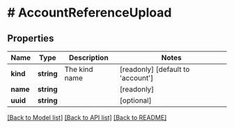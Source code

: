 # # AccountReferenceUpload

## Properties

Name | Type | Description | Notes
------------ | ------------- | ------------- | -------------
**kind** | **string** | The kind name | [readonly] [default to 'account']
**name** | **string** |  | [readonly]
**uuid** | **string** |  | [optional]

[[Back to Model list]](../../README.md#models) [[Back to API list]](../../README.md#endpoints) [[Back to README]](../../README.md)
